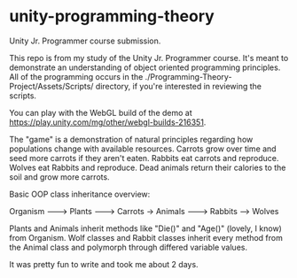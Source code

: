 # unity-programming-theory
Unity Jr. Programmer course submission.

This repo is from my study of the Unity Jr. Programmer course. It's meant to demonstrate an understanding of object oriented programming principles. 
All of the programming occurs in the ./Programming-Theory-Project/Assets/Scripts/ directory, if you're interested in reviewing the scripts.

You can play with the WebGL build of the demo at https://play.unity.com/mg/other/webgl-builds-216351.

The "game" is a demonstration of natural principles regarding how populations change with available resources.
Carrots grow over time and seed more carrots if they aren't eaten. 
Rabbits eat carrots and reproduce. 
Wolves eat Rabbits and reproduce. 
Dead animals return their calories to the soil and grow more carrots.

Basic OOP class inheritance overview:

Organism ---> Plants ---> Carrots
          \-> Animals ---> Rabbits
                      \--> Wolves
                      
Plants and Animals inherit methods like "Die()" and "Age()" (lovely, I know) from Organism. 
Wolf classes and Rabbit classes inherit every method from the Animal class and polymorph through differed variable values.

It was pretty fun to write and took me about 2 days.
